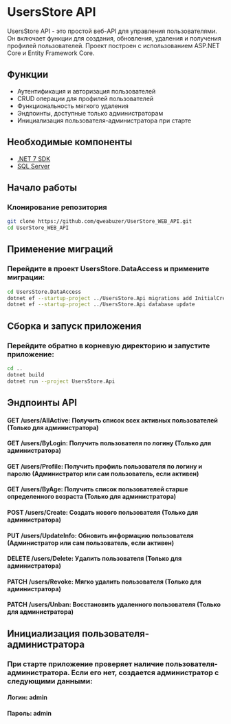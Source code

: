 # UsersStore API

UsersStore API - это простой веб-API для управления пользователями. Он включает функции для создания, обновления, удаления и получения профилей пользователей. Проект построен с использованием ASP.NET Core и Entity Framework Core.

## Функции

- Аутентификация и авторизация пользователей
- CRUD операции для профилей пользователей
- Функциональность мягкого удаления
- Эндпоинты, доступные только администраторам
- Инициализация пользователя-администратора при старте

## Необходимые компоненты

- [.NET 7 SDK](https://dotnet.microsoft.com/download/dotnet/7.0)
- [SQL Server](https://www.microsoft.com/ru-ru/sql-server/sql-server-downloads)

## Начало работы

### Клонирование репозитория

```sh
git clone https://github.com/qweabuzer/UserStore_WEB_API.git
cd UserStore_WEB_API
```

## Применение миграций

### Перейдите в проект UsersStore.DataAccess и примените миграции:
```sh
cd UsersStore.DataAccess
dotnet ef --startup-project ../UsersStore.Api migrations add InitialCreate
dotnet ef --startup-project ../UsersStore.Api database update
```
## Сборка и запуск приложения
### Перейдите обратно в корневую директорию и запустите приложение:
```sh
cd ..
dotnet build
dotnet run --project UsersStore.Api
```

## Эндпоинты API
#### GET /users/AllActive: Получить список всех активных пользователей (Только для администратора)
#### GET /users/ByLogin: Получить пользователя по логину (Только для администратора)
#### GET /users/Profile: Получить профиль пользователя по логину и паролю (Администратор или сам пользователь, если активен)
#### GET /users/ByAge: Получить список пользователей старше определенного возраста (Только для администратора)
#### POST /users/Create: Создать нового пользователя (Только для администратора)
#### PUT /users/UpdateInfo: Обновить информацию пользователя (Администратор или сам пользователь, если активен)
#### DELETE /users/Delete: Удалить пользователя (Только для администратора)
#### PATCH /users/Revoke: Мягко удалить пользователя (Только для администратора)
#### PATCH /users/Unban: Восстановить удаленного пользователя (Только для администратора)

## Инициализация пользователя-администратора
### При старте приложение проверяет наличие пользователя-администратора. Если его нет, создается администратор с следующими данными:
#### Логин: admin
#### Пароль: admin
